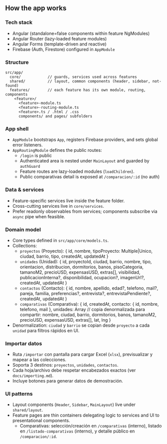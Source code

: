 ## How the app works

### Tech stack
- Angular (standalone=false components within feature NgModules)
- Angular Router (lazy-loaded feature modules)
- Angular Forms (template-driven and reactive)
- Firebase (Auth, Firestore) configured in `AppModule`

### Structure
```
src/app/
  core/            // guards, services used across features
  shared/          // layout, common components (header, sidebar, not-found)
  features/        // each feature has its own module, routing, components
    <feature>/
      <feature>-module.ts
      <feature>-routing-module.ts
      <feature>.ts / .html / .css
      components/ and pages/ subfolders
```

### App shell
- `AppModule` bootstraps `App`, registers Firebase providers, and sets global error listeners.
- `AppRoutingModule` defines the public routes:
  - `/login` is public
  - Authenticated area is nested under `MainLayout` and guarded by `authGuard`
  - Feature routes are lazy-loaded modules (`loadChildren`).
  - Public comparativas detail is exposed at `/comparacion/:id` (no auth)

### Data & services
- Feature-specific services live inside the feature folder.
- Cross-cutting services live in `core/services`.
- Prefer readonly observables from services; components subscribe via `async` pipe when feasible.

### Domain model
- Core types defined in `src/app/core/models.ts`.
- Collections:
  - `proyectos` (Proyecto): { id, nombre, tipoProyecto: Multiple|Unico, ciudad, barrio, tipo, createdAt, updatedAt }
  - `unidades` (Unidad): { id, proyectoId, ciudad, barrio, nombre, tipo, orientacion, distribucion, dormitorios, banos, pisoCategoria, tamanoM2, precioUSD, expensasUSD, extras[], visibilidad, publicacionInterna?, disponibilidad, ocupacion?, imagenUrl?, createdAt, updatedAt }
  - `contactos` (Contacto): { id, nombre, apellido, edad?, telefono, mail?, pareja, familia, preferencias?, entrevista?, entrevistaPendiente?, createdAt, updatedAt }
  - `comparativas` (Comparativa): {
      id, createdAt,
      contacto: { id, nombre, telefono, mail },
      unidades: Array<UnidadResumen> // copia denormalizada para compartir: nombre, ciudad, barrio, dormitorios, banos, tamanoM2, precioUSD, expensasUSD, extras[], lat, lng
    }
- Denormalization: `ciudad` y `barrio` se copian desde `proyecto` a cada `unidad` para filtros rápidos en UI.

### Importar datos
- Ruta `/importar` con pantalla para cargar Excel (`xlsx`), previsualizar y mapear a las colecciones.
- Soporta 3 destinos: `proyectos`, `unidades`, `contactos`.
- Cada hoja/archivo debe respetar encabezados exactos (ver `docs/importing.md`).
- Incluye botones para generar datos de demostración.

### UI patterns
- Layout components (`Header`, `Sidebar`, `MainLayout`) live under `shared/layout`.
- Feature pages are thin containers delegating logic to services and UI to presentational components.
  - Comparativas: selección/creación en `/comparativas` (interno), listado en `/listado-comparativas` (interno), y detalle público en `/comparacion/:id`.


